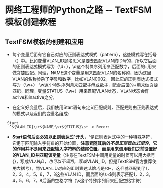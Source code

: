 # 网络工程师的Python之路 -- TextFSM模板创建教程



## TextFSM模板的创建和应用

- 每个变量后面有它自己对应的正则表达式模式（pattern），这些模式写在括号（）中。比如变量VLAN_ID顾名思义是要去匹配VLAN的ID号的，所以它后面的正则表达式模式写为（\d+），\d这个特殊序列用来匹配数字，后面的+用来做贪婪匹配。同理，NAME这个变量是用来匹配VLAN的名称的，因为这里VLAN的名称参杂了字母和数字，比如VLAN0002， 因此它的正则表达式模式写为（\w+），\w这个特殊序列用来匹配字母或数字，配合后面的+用来做贪婪匹配。同理，变量STATUS（\w+）用来匹配VLAN状态，VLAN状态会有active和inactive之分。



- 在定义好变量后，我们使用Start语句来定义匹配规则，匹配规则由正则表达式的模式以及我们的变量名组成:

```text
 Start
  ^${VLAN_ID}\s+${NAME}\s+${STATUS}\s+ -> Record
```

- **Start语句后面必须以正则表达式^开头**，^是正则表达式中的一种特殊字符，它用于匹配输入字符串的开始位置，**注意紧随其后的$不是正则表达式里的$**，**它的作用并不是用来匹配输入字符串的结尾位置**。**而是用来调用我们之前设置好的VLAN_ID并匹配该变量**（注意在TextFSM中调用变量的时候可以用大括号{}，写成${VLAN_ID}，也可以不调用，写成$VLAN_ID，但是TextFSM官方推荐使用大括号），而VLAN_ID对应的正则表达式恰巧是\d+，这样就匹配到了1，2，3，4，5，6，7，8这些VLAN ID，而后面的\s+$则表示匹配1，2，3，4，5，6，7，8后面的空格字符（\s这个特殊序列用来匹配空格字符）